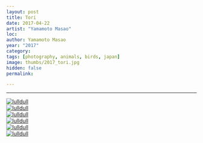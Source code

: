 ```yaml
---
layout: post
title: Tori
date: 2017-04-22
artist: "Yamamoto Masao"
loc: 
author: Yamamoto Masao
year: "2017"
category: 
tags: [photography, animals, birds, japan]
image: thumbs/2017_tori.jpg
hidden: false
permalink:

---
```






---


<div class="post_image">
	<a href="{{ site.baseurl }}/images/posts/2017_tori/001.jpg" target="_blank">
	<img src="{{ site.baseurl }}/images/posts/2017_tori/001.jpg" alt="lulldull"></a>
</div>

<div class="post_image">
	<a href="{{ site.baseurl }}/images/posts/2017_tori/002.jpg" target="_blank">
	<img src="{{ site.baseurl }}/images/posts/2017_tori/002.jpg" alt="lulldull"></a>
</div>

<div class="post_image">
	<a href="{{ site.baseurl }}/images/posts/2017_tori/003.jpg" target="_blank">
	<img src="{{ site.baseurl }}/images/posts/2017_tori/003.jpg" alt="lulldull"></a>
</div>

<div class="post_image">
	<a href="{{ site.baseurl }}/images/posts/2017_tori/004.jpg" target="_blank">
	<img src="{{ site.baseurl }}/images/posts/2017_tori/004.jpg" alt="lulldull"></a>
</div>

<div class="post_image">
	<a href="{{ site.baseurl }}/images/posts/2017_tori/005.jpg" target="_blank">
	<img src="{{ site.baseurl }}/images/posts/2017_tori/005.jpg" alt="lulldull"></a>
</div>

<div class="post_image">
	<a href="{{ site.baseurl }}/images/posts/2017_tori/006.jpg" target="_blank">
	<img src="{{ site.baseurl }}/images/posts/2017_tori/006.jpg" alt="lulldull"></a>
</div>
